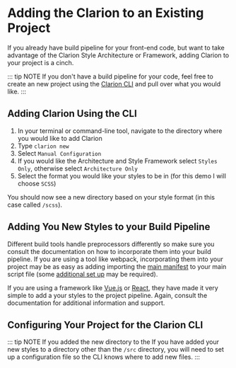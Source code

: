 # Adding the Clarion to an Existing Project

If you already have build pipeline for your front-end code, but want to take advantage of the Clarion Style Architecture or Framework, adding Clarion to your project is a cinch.

::: tip NOTE
If you don't have a build pipeline for your code, feel free to create an new project using the [Clarion CLI](/cli/documentation/new.html) and pull over what you would like.
:::

## Adding Clarion Using the CLI

1. In your terminal or command-line tool, navigate to the directory where you would like to add Clarion
2. Type `clarion new`
3. Select `Manual Configuration`
4. If you would like the Architecture and Style Framework select `Styles Only`, otherwise select `Architecture Only`
5. Select the format you would like your styles to be in (for this demo I will choose `SCSS`)

You should now see a new directory based on your style format (in this case called `/scss`).

## Adding You New Styles to your Build Pipeline

Different build tools handle preprocessors differently so make sure you consult the documentation on how to incorporate them into your build pipeline. If you are using a tool like webpack, incorporating them into your project may be as easy as adding importing the [main manifest](http://localhost:8080/framework/documentation/architecture.html#manifest-files) to your main script file (some [additional set up](https://webpack.js.org/loaders/sass-loader/) may be required).

If you are using a framework like [Vue.js](https://vue-loader.vuejs.org/guide/pre-processors.html) or [React](https://facebook.github.io/create-react-app/docs/adding-a-sass-stylesheet), they have made it very simple to add a your styles to the project pipeline. Again, consult the documentation for additional information and support.

## Configuring Your Project for the Clarion CLI

::: tip NOTE
If you added the new directory to the 
If you have added your new styles to a directory other than the `/src` directory, you will need to set up a configuration file so the CLI knows where to add new files.
:::
